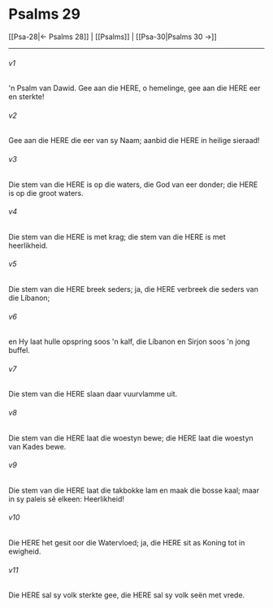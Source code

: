 # Psalms 29

[[Psa-28|← Psalms 28]] | [[Psalms]] | [[Psa-30|Psalms 30 →]]
***

###### v1
'n Psalm van Dawid. Gee aan die HERE, o hemelinge, gee aan die HERE eer en sterkte! 
###### v2
Gee aan die HERE die eer van sy Naam; aanbid die HERE in heilige sieraad! 
###### v3
Die stem van die HERE is op die waters, die God van eer donder; die HERE is op die groot waters. 
###### v4
Die stem van die HERE is met krag; die stem van die HERE is met heerlikheid. 
###### v5
Die stem van die HERE breek seders; ja, die HERE verbreek die seders van die Líbanon; 
###### v6
en Hy laat hulle opspring soos 'n kalf, die Líbanon en Sirjon soos 'n jong buffel. 
###### v7
Die stem van die HERE slaan daar vuurvlamme uit. 
###### v8
Die stem van die HERE laat die woestyn bewe; die HERE laat die woestyn van Kades bewe. 
###### v9
Die stem van die HERE laat die takbokke lam en maak die bosse kaal; maar in sy paleis sê elkeen: Heerlikheid! 
###### v10
Die HERE het gesit oor die Watervloed; ja, die HERE sit as Koning tot in ewigheid. 
###### v11
Die HERE sal sy volk sterkte gee, die HERE sal sy volk seën met vrede. 
